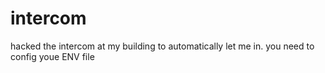 # intercom
hacked the intercom at my building to automatically let me in. you need to config youe ENV file
